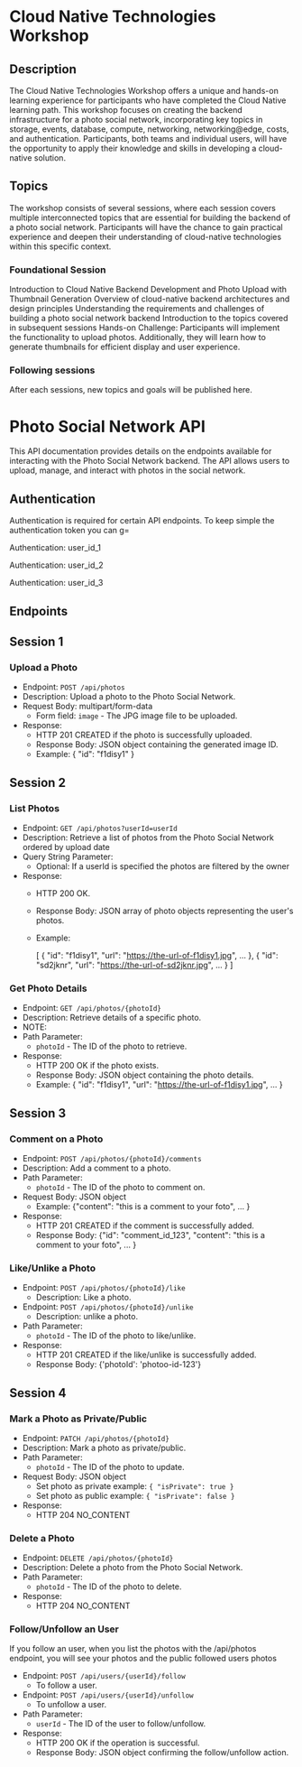 # Cloud Native Technologies Workshop

## Description
The Cloud Native Technologies Workshop offers a unique and hands-on learning experience for participants who have completed the Cloud Native learning path. This workshop focuses on creating the backend infrastructure for a photo social network, incorporating key topics in storage, events, database, compute, networking, networking@edge, costs, and authentication. Participants, both teams and individual users, will have the opportunity to apply their knowledge and skills in developing a cloud-native solution.

## Topics
The workshop consists of several sessions, where each session covers multiple interconnected topics that are essential for building the backend of a photo social network. Participants will have the chance to gain practical experience and deepen their understanding of cloud-native technologies within this specific context.

### Foundational Session
Introduction to Cloud Native Backend Development and Photo Upload with Thumbnail Generation
Overview of cloud-native backend architectures and design principles
Understanding the requirements and challenges of building a photo social network backend
Introduction to the topics covered in subsequent sessions
Hands-on Challenge: Participants will implement the functionality to upload photos. Additionally, they will learn how to generate thumbnails for efficient display and user experience.


### Following sessions
After each sessions, new topics and goals will be published here.


Photo Social Network API
========================

This API documentation provides details on the endpoints available for interacting with the Photo Social Network backend. The API allows users to upload, manage, and interact with photos in the social network.


Authentication
--------------

Authentication is required for certain API endpoints. To keep simple the authentication token you can g=


Authentication: user_id_1

Authentication: user_id_2

Authentication: user_id_3




Endpoints
---------
## Session 1
### Upload a Photo

-   Endpoint: `POST /api/photos`
-   Description: Upload a photo to the Photo Social Network.
-   Request Body: multipart/form-data
    -   Form field: `image` - The JPG image file to be uploaded.
-   Response:
    -   HTTP 201 CREATED if the photo is successfully uploaded.
    -   Response Body: JSON object containing the generated image ID.
    -   Example:
       { "id": "f1disy1" }

## Session 2
### List Photos

-   Endpoint: `GET /api/photos?userId=userId`
-   Description: Retrieve a list of photos from the Photo Social Network ordered by upload date
-   Query String Parameter: 
    - Optional: If a userId is specified the photos are filtered by the owner
-   Response:
    -   HTTP 200 OK.
    -   Response Body: JSON array of photo objects representing the user's photos.
    -   Example:
       
        [
           { "id": "f1disy1", "url": "https://the-url-of-f1disy1.jpg", ... },
           { "id": "sd2jknr", "url": "https://the-url-of-sd2jknr.jpg", ... }
        ]
        

### Get Photo Details

-   Endpoint: `GET /api/photos/{photoId}`
-   Description: Retrieve details of a specific photo.
-   NOTE: 
-   Path Parameter:
    -   `photoId` - The ID of the photo to retrieve.
-   Response:
    -   HTTP 200 OK if the photo exists.
    -   Response Body: JSON object containing the photo details.
    -   Example:
        { 
            "id": "f1disy1", 
            "url": "https://the-url-of-f1disy1.jpg",
            ... 
        }

## Session 3        
### Comment on a Photo

-   Endpoint: `POST /api/photos/{photoId}/comments`
-   Description: Add a comment to a photo.
-   Path Parameter:
    -   `photoId` - The ID of the photo to comment on.
-   Request Body: JSON object
    -   Example: {"content": "this is a comment to your foto", ... }
-   Response:
    -   HTTP 201 CREATED if the comment is successfully added.
    -   Response Body: 
         {"id": "comment_id_123", "content": "this is a comment to your foto",  ... }

### Like/Unlike a Photo

-   Endpoint: `POST /api/photos/{photoId}/like`
    -   Description: Like a photo.
-   Endpoint: `POST /api/photos/{photoId}/unlike`
    -   Description: unlike a photo.
-   Path Parameter:
    -   `photoId` - The ID of the photo to like/unlike.
-   Response:
    -   HTTP 201 CREATED if the like/unlike is successfully added.
    -   Response Body: 
        {'photoId': 'photoo-id-123'}

## Session 4
### Mark a Photo as Private/Public

-   Endpoint: `PATCH /api/photos/{photoId}`
-   Description: Mark a photo as private/public. 
-   Path Parameter:
    -   `photoId` - The ID of the photo to update.
-   Request Body: JSON object
    -   Set photo as private example: `{ "isPrivate": true }`
    -   Set photo as public example: `{ "isPrivate": false }`
-   Response:
    -   HTTP 204 NO_CONTENT

### Delete a Photo

-   Endpoint: `DELETE /api/photos/{photoId}`
-   Description: Delete a photo from the Photo Social Network.
-   Path Parameter:
    -   `photoId` - The ID of the photo to delete.
-   Response:
    -   HTTP 204 NO_CONTENT


### Follow/Unfollow an User
If you follow an user, when you list the photos with the /api/photos endpoint, you will see your photos and the public followed users photos

-   Endpoint: `POST /api/users/{userId}/follow`
    -   To follow a user.
-   Endpoint: `POST /api/users/{userId}/unfollow`
    -   To unfollow a user.
-   Path Parameter:
    -   `userId` - The ID of the user to follow/unfollow.
-   Response:
    -   HTTP 200 OK if the operation is successful.
    -   Response Body: JSON object confirming the follow/unfollow action.



